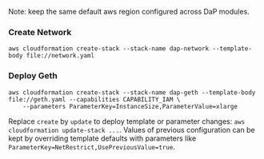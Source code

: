 Note: keep the same default aws region configured across DaP modules.

### Create Network
`aws cloudformation create-stack --stack-name dap-network --template-body file://network.yaml`

### Deploy Geth
```
aws cloudformation create-stack --stack-name dap-geth --template-body file://geth.yaml --capabilities CAPABILITY_IAM \
    --parameters ParameterKey=InstanceSize,ParameterValue=xlarge
```

Replace `create` by `update` to deploy template or parameter changes: `aws cloudformation update-stack ...`. Values of previous configuration can be kept by overriding template defaults with parameters like `ParameterKey=NetRestrict,UsePreviousValue=true`.


